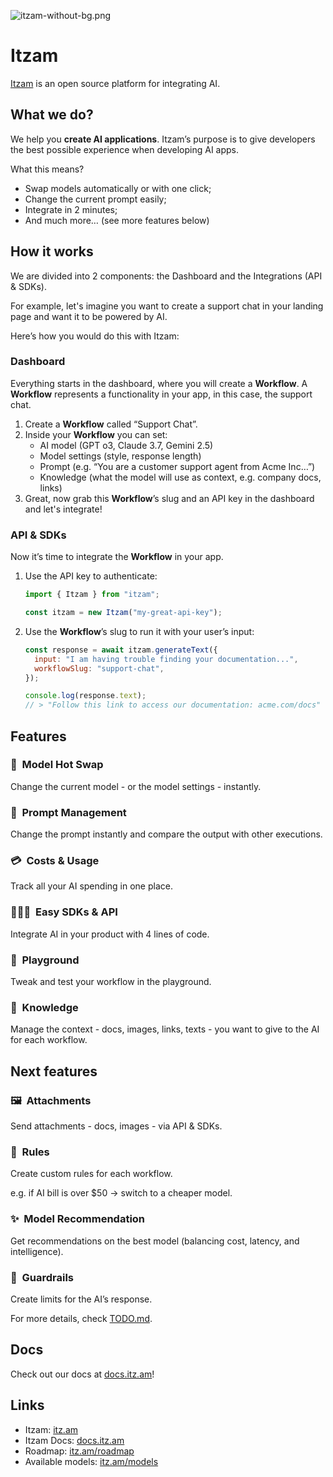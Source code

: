 ![itzam-without-bg.png](https://cdn.discordapp.com/attachments/1333533060213244017/1375229265418784768/itzam-readme.png?ex=6830ed8f&is=682f9c0f&hm=f27a237f4408e1eedab123b9eb8e30c022c5b87b34cf727e0bf06753a85aec80&)

# Itzam

[Itzam](https://itz.am) is an open source platform for integrating AI.

## What we do?

We help you **create AI applications**. Itzam’s purpose is to give developers the best possible experience when developing AI apps.

What this means?

- Swap models automatically or with one click;
- Change the current prompt easily;
- Integrate in 2 minutes;
- And much more… (see more features below)

## How it works

We are divided into 2 components: the Dashboard and the Integrations (API & SDKs).

For example, let's imagine you want to create a support chat in your landing page and want it to be powered by AI.

Here’s how you would do this with Itzam:

### Dashboard

Everything starts in the dashboard, where you will create a **Workflow**. A **Workflow** represents a functionality in your app, in this case, the support chat.

1. Create a **Workflow** called “Support Chat”.
2. Inside your **Workflow** you can set:
   - AI model (GPT o3, Claude 3.7, Gemini 2.5)
   - Model settings (style, response length)
   - Prompt (e.g. “You are a customer support agent from Acme Inc…”)
   - Knowledge (what the model will use as context, e.g. company docs, links)
3. Great, now grab this **Workflow**’s slug and an API key in the dashboard and let's integrate!

### API & SDKs

Now it’s time to integrate the **Workflow** in your app.

1. Use the API key to authenticate:

   ```jsx
   import { Itzam } from "itzam";

   const itzam = new Itzam("my-great-api-key");
   ```

2. Use the **Workflow**’s slug to run it with your user’s input:

   ```jsx
   const response = await itzam.generateText({
     input: "I am having trouble finding your documentation...",
     workflowSlug: "support-chat",
   });

   console.log(response.text);
   // > "Follow this link to access our documentation: acme.com/docs"
   ```

## Features

### 🤖  Model Hot Swap

Change the current model - or the model settings - instantly.

### 💬  Prompt Management

Change the prompt instantly and compare the output with other executions.

### 💳  Costs & Usage

Track all your AI spending in one place.

### 👨🏻‍💻  Easy SDKs & API

Integrate AI in your product with 4 lines of code.

### 🛝  Playground

Tweak and test your workflow in the playground.

### 🧠  Knowledge

Manage the context - docs, images, links, texts - you want to give to the AI for each workflow.

## Next features

### 🖼️  Attachments

Send attachments - docs, images - via API & SDKs.

### 📐  Rules

Create custom rules for each workflow.

e.g. if AI bill is over $50 → switch to a cheaper model.

### ✨  Model Recommendation

Get recommendations on the best model (balancing cost, latency, and intelligence).

### 🚧  Guardrails

Create limits for the AI’s response.

For more details, check [TODO.md](TODO.md).

## Docs

Check out our docs at [docs.itz.am](https://docs.itz.am)!

## Links

- Itzam: [itz.am](http://itz.am)
- Itzam Docs: [docs.itz.am](http://docs.itz.am)
- Roadmap: [itz.am/roadmap](https://itz.am/roadmap)
- Available models: [itz.am/models](https://itz.am/models)

